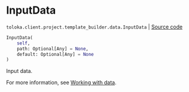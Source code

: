 # InputData
`toloka.client.project.template_builder.data.InputData` | [Source code](https://github.com/Toloka/toloka-kit/blob/v1.2.3/src/client/project/template_builder/data.py#L45)

```python
InputData(
    self,
    path: Optional[Any] = None,
    default: Optional[Any] = None
)
```

Input data.


For more information, see [Working with data](https://toloka.ai/docs/template-builder/operations/work-with-data).

